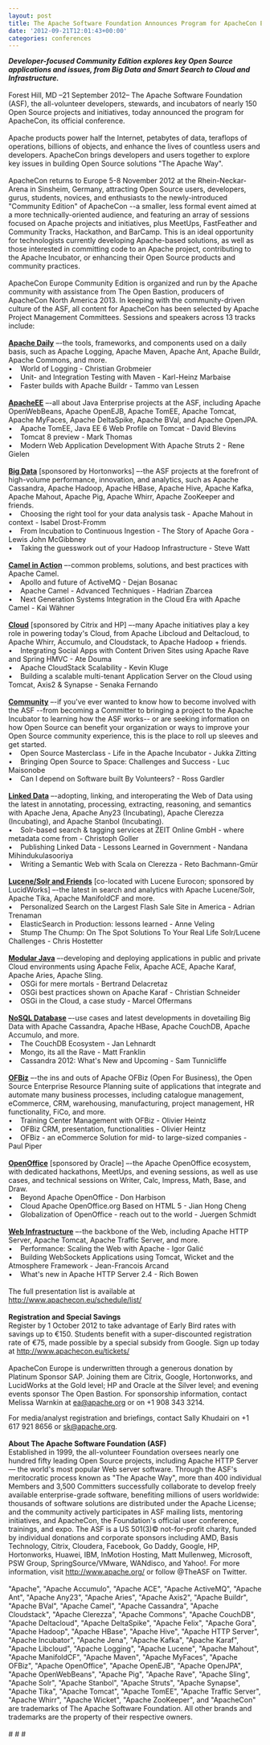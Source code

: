 ```yaml
---
layout: post
title: The Apache Software Foundation Announces Program for ApacheCon Europe
date: '2012-09-21T12:01:43+00:00'
categories: conferences
---
```

<p><i><b>Developer-focused
 Community Edition explores key Open Source applications and issues, 
from Big Data and Smart Search to Cloud and Infrastructure. </b></i><br /><br />Forest
 Hill, MD –21 September 2012– The Apache Software Foundation (ASF), the 
all-volunteer developers, stewards, and incubators of nearly 150 Open 
Source projects and initiatives, today announced the program for 
ApacheCon, its official conference.<br /><br />Apache products power 
half the Internet, petabytes of data, teraflops of operations, billions 
of objects, and enhance the lives of countless users and developers. 
ApacheCon brings developers and users together to explore key issues in 
building Open Source solutions &quot;The Apache Way&quot;.<br /><br />ApacheCon 
returns to Europe 5-8 November 2012 at the Rhein-Neckar-Arena in 
Sinsheim, Germany, attracting Open Source users, developers, 
gurus, students, novices, and enthusiasts to the newly-introduced 
&quot;Community Edition&quot; of ApacheCon --a smaller, less formal event aimed at
 a more technically-oriented audience, and featuring an array of 
sessions focused on Apache projects and initiatives, plus MeetUps, 
FastFeather and Community Tracks, Hackathon, and BarCamp. This is an 
ideal opportunity for technologists currently developing Apache-based 
solutions, as well as those interested in committing code to an Apache 
project, contributing to the Apache Incubator, or enhancing their Open 
Source products and community practices.<br /><br />ApacheCon Europe 
Community Edition is organized and run by the Apache community with 
assistance from The Open Bastion, producers of ApacheCon North America 
2013. In keeping with the community-driven culture of the ASF, all 
content for ApacheCon has been selected by Apache Project Management 
Committees. Sessions and speakers across 13 tracks include:<br /><br /><u><b>Apache
 Daily</b></u> –-the tools, frameworks, and components used on a daily basis, 
such as Apache Logging, Apache Maven, Apache Ant, Apache Buildr, Apache 
Commons, and more.<br />•&nbsp;&nbsp;&nbsp; World of Logging - Christian Grobmeier<br />•&nbsp;&nbsp;&nbsp; Unit- and Integration Testing with Maven - Karl-Heinz Marbaise<br />•&nbsp;&nbsp;&nbsp; Faster builds with Apache Buildr - Tammo van Lessen<br /><br /><u><b>ApacheEE</b></u>
 –-all about Java Enterprise projects at the ASF, including Apache 
OpenWebBeans, Apache OpenEJB, Apache TomEE, Apache Tomcat, Apache 
MyFaces, Apache DeltaSpike, Apache BVal, and Apache OpenJPA.<br />•&nbsp;&nbsp;&nbsp; Apache TomEE, Java EE 6 Web Profile on Tomcat - David Blevins<br />•&nbsp;&nbsp;&nbsp; Tomcat 8 preview - Mark Thomas<br />•&nbsp;&nbsp;&nbsp; Modern Web Application Development With Apache Struts 2 - Rene Gielen<br /><br /><u><b>Big
 Data</b></u> [sponsored by Hortonworks] –-the ASF projects at the forefront of 
high-volume performance, innovation, and analytics, such as Apache 
Cassandra, Apache Hadoop, Apache HBase, Apache Hive, Apache Kafka, 
Apache Mahout, Apache Pig, Apache Whirr, Apache ZooKeeper and friends.<br />•&nbsp;&nbsp;&nbsp; Choosing the right tool for your data analysis task - Apache Mahout in context - Isabel Drost-Fromm<br />•&nbsp;&nbsp;&nbsp; From Incubation to Continuous Ingestion - The Story of Apache Gora - Lewis John McGibbney<br />•&nbsp;&nbsp;&nbsp; Taking the guesswork out of your Hadoop Infrastructure - Steve Watt<br /><br /><u><b>Camel in Action</b></u> –-common problems, solutions, and best practices with Apache Camel.<br />•&nbsp;&nbsp;&nbsp; Apollo and future of ActiveMQ - Dejan Bosanac<br />•&nbsp;&nbsp;&nbsp; Apache Camel - Advanced Techniques - Hadrian Zbarcea<br />•&nbsp;&nbsp;&nbsp; Next Generation Systems Integration in the Cloud Era with Apache Camel - Kai Wähner<br /><br /><u><b>Cloud</b></u>
 [sponsored by Citrix and HP] –-many Apache initiatives play a key role 
in powering today's Cloud, from Apache Libcloud and Deltacloud, to 
Apache Whirr, Accumulo, and Cloudstack, to Apache Hadoop + friends.<br />•&nbsp;&nbsp;&nbsp; Integrating Social Apps with Content Driven Sites using Apache Rave and Spring HMVC - Ate Douma<br />•&nbsp;&nbsp;&nbsp; Apache CloudStack Scalability - Kevin Kluge<br />•&nbsp;&nbsp;&nbsp; Building a scalable multi-tenant Application Server on the Cloud using Tomcat, Axis2 &amp; Synapse - Senaka Fernando<br /><br /><u><b>Community</b></u>
 –-if you've ever wanted to know how to become involved with the ASF 
--from becoming a Committer to bringing a project to the Apache 
Incubator to learning how the ASF works-- or are seeking information on 
how Open Source can benefit your organization or ways to improve your 
Open Source community experience, this is the place to roll up sleeves 
and get started.<br />•&nbsp;&nbsp;&nbsp; Open Source Masterclass - Life in the Apache Incubator - Jukka Zitting<br />•&nbsp;&nbsp;&nbsp; Bringing Open Source to Space: Challenges and Success - Luc Maisonobe<br />•&nbsp;&nbsp;&nbsp; Can I depend on Software built By Volunteers? - Ross Gardler<br /><br /><u><b>Linked
 Data</b></u> –-adopting, linking, and interoperating the Web of Data using the 
latest in annotating, processing, extracting, reasoning, and semantics 
with Apache Jena, Apache Any23 (Incubating), Apache Clerezza 
(Incubating), and Apache Stanbol (Incubating).<br />•&nbsp;&nbsp;&nbsp; Solr-based search &amp; tagging services at ZEIT Online GmbH - where metadata come from - Christoph Goller<br />•&nbsp;&nbsp;&nbsp; Publishing Linked Data - Lessons Learned in Government - Nandana Mihindukulasooriya<br />•&nbsp;&nbsp;&nbsp; Writing a Semantic Web with Scala on Clerezza - Reto Bachmann-Gmür <br /><br /><u><b>Lucene/Solr
 and Friends</b></u> [co-located with Lucene Eurocon; sponsored by LucidWorks] 
–-the latest in search and analytics with Apache Lucene/Solr, Apache 
Tika, Apache ManifoldCF and more.<br />•&nbsp;&nbsp;&nbsp; Personalized Search on the Largest Flash Sale Site in America - Adrian Trenaman<br />•&nbsp;&nbsp;&nbsp; ElasticSearch in Production: lessons learned - Anne Veling<br />•&nbsp;&nbsp;&nbsp; Stump The Chump: On The Spot Solutions To Your Real Life Solr/Lucene Challenges - Chris Hostetter<br /><br /><u><b>Modular
 Java</b></u> –-developing and deploying applications in public and private 
Cloud environments using Apache Felix, Apache ACE, Apache Karaf, Apache 
Aries, Apache Sling.<br />•&nbsp;&nbsp;&nbsp; OSGi for mere mortals - Bertrand Delacretaz<br />•&nbsp;&nbsp;&nbsp; OSGi best practices shown on Apache Karaf - Christian Schneider<br />•&nbsp;&nbsp;&nbsp; OSGi in the Cloud, a case study - Marcel Offermans<br /><br /><u><b>NoSQL
 Database</b></u> –-use cases and latest developments in dovetailing Big Data 
with Apache Cassandra, Apache HBase, Apache CouchDB, Apache Accumulo, 
and more.<br />•&nbsp;&nbsp;&nbsp; The CouchDB Ecosystem - Jan Lehnardt<br />•&nbsp;&nbsp;&nbsp; Mongo, its all the Rave - Matt Franklin<br />•&nbsp;&nbsp;&nbsp; Cassandra 2012: What's New and Upcoming - Sam Tunnicliffe<br /><br /><u><b>OFBiz</b></u>
 –-the ins and outs of Apache OFBiz (Open For Business), the Open Source
 Enterprise Resource Planning suite of applications that integrate and 
automate many business processes, including catalogue management, 
eCommerce, CRM, warehousing, manufacturing, project management, HR 
functionality, FiCo, and more.<br />•&nbsp;&nbsp;&nbsp; Training Center Management with OFBiz - Olivier Heintz<br />•&nbsp;&nbsp;&nbsp; OFBiz CRM, presentation, functionalities - Olivier Heintz<br />•&nbsp;&nbsp;&nbsp; OFBiz - an eCommerce Solution for mid- to large-sized companies - Paul Piper<br /><br /><u><b>OpenOffice</b></u>
 [sponsored by Oracle] –-the Apache OpenOffice ecosystem, with dedicated
 hackathons, MeetUps, and evening sessions, as well as use cases, and 
technical sessions on Writer, Calc, Impress, Math, Base, and Draw.<br />•&nbsp;&nbsp;&nbsp; Beyond Apache OpenOffice - Don Harbison<br />•&nbsp;&nbsp;&nbsp; Cloud Apache OpenOffice.org Based on HTML 5 - Jian Hong Cheng<br />•&nbsp;&nbsp;&nbsp; Globalization of OpenOffice - reach out to the world - Juergen Schmidt<br /><br /><u><b>Web Infrastructure</b></u> –-the backbone of the Web, including Apache HTTP Server, Apache Tomcat, Apache Traffic Server, and more.<br />•&nbsp;&nbsp;&nbsp; Performance: Scaling the Web with Apache - Igor Galić<br />•&nbsp;&nbsp;&nbsp; Building WebSockets Applications using Tomcat, Wicket and the Atmosphere Framework - Jean-Francois Arcand<br />•&nbsp;&nbsp;&nbsp; What's new in Apache HTTP Server 2.4 - Rich Bowen<br /><br />The full presentation list is available at <a href="http://www.apachecon.eu/schedule/list/" target="_blank">http://www.apachecon.eu/schedule/list/</a><br /><br /><b>Registration and Special Savings</b><br />Register
 by 1 October 2012 to take advantage of Early Bird rates with savings up
 to €150. Students benefit with a super-discounted registration rate of 
€75, made possible by a special subsidy from Google. Sign up today at <a href="http://www.apachecon.eu/tickets/" target="_blank">http://www.apachecon.eu/tickets/</a><br /><br />ApacheCon
 Europe is underwritten through a generous donation by Platinum Sponsor 
SAP. Joining them are Citrix, Google, Hortonworks, and LucidWorks at the
 Gold level; HP and Oracle at the Silver level; and evening events 
sponsor The Open Bastion. For sponsorship information, contact Melissa 
Warnkin at <a href="mailto:ea@apache.org">ea@apache.org</a> or on +1 908 343 3214.<br /></p> 
  <p>For media/analyst registration and briefings, contact Sally Khudairi on +1 617 921 8656 or <a href="mailto:sk@apache.org">sk@apache.org</a>.<br /><br /><b>About The Apache Software Foundation (ASF)</b><br />Established
 in 1999, the all-volunteer Foundation oversees nearly one hundred fifty
 leading Open Source projects, including Apache HTTP Server — the 
world's most popular Web server software. Through the ASF's meritocratic
 process known as &quot;The Apache Way&quot;, more than 400 individual Members and
 3,500 Committers successfully collaborate to develop freely available 
enterprise-grade software, benefiting millions of users worldwide: 
thousands of software solutions are distributed under the Apache 
License; and the community actively participates in ASF mailing lists, 
mentoring initiatives, and ApacheCon, the Foundation's official user 
conference, trainings, and expo. The ASF is a US 501(3)© not-for-profit 
charity, funded by individual donations and corporate sponsors including
 AMD, Basis Technology, Citrix, Cloudera, Facebook, Go Daddy, Google, 
HP, Hortonworks, Huawei, IBM, InMotion Hosting, Matt Mullenweg, 
Microsoft, PSW Group, SpringSource/VMware, WANdisco, and Yahoo!. For more information, visit <a href="http://www.apache.org/" target="_blank">http://www.apache.org/</a> or follow @TheASF on Twitter.<br /><br />&quot;Apache&quot;,
 &quot;Apache Accumulo&quot;, &quot;Apache ACE&quot;, &quot;Apache ActiveMQ&quot;, &quot;Apache Ant&quot;, 
&quot;Apache Any23&quot;, &quot;Apache Aries&quot;, &quot;Apache Axis2&quot;, &quot;Apache Buildr&quot;, &quot;Apache
 BVal&quot;, &quot;Apache Camel&quot;, &quot;Apache Cassandra&quot;, &quot;Apache Cloudstack&quot;, &quot;Apache
 Clerezza&quot;, &quot;Apache Commons&quot;, &quot;Apache CouchDB&quot;, &quot;Apache Deltacloud&quot;, 
&quot;Apache DeltaSpike&quot;, &quot;Apache Felix&quot;, &quot;Apache Gora&quot;, &quot;Apache Hadoop&quot;, 
&quot;Apache HBase&quot;, &quot;Apache Hive&quot;, &quot;Apache HTTP Server&quot;, &quot;Apache Incubator&quot;,
 &quot;Apache Jena&quot;, &quot;Apache Kafka&quot;, &quot;Apache Karaf&quot;, &quot;Apache Libcloud&quot;, 
&quot;Apache Logging&quot;, &quot;Apache Lucene&quot;, &quot;Apache Mahout&quot;, &quot;Apache ManifoldCF&quot;,
 &quot;Apache Maven&quot;, &quot;Apache MyFaces&quot;, &quot;Apache OFBiz&quot;, &quot;Apache OpenOffice&quot;, 
&quot;Apache OpenEJB&quot;, &quot;Apache OpenJPA&quot;, &quot;Apache OpenWebBeans&quot;, &quot;Apache Pig&quot;,
 &quot;Apache Rave&quot;, &quot;Apache Sling&quot;, &quot;Apache Solr&quot;, &quot;Apache Stanbol&quot;, &quot;Apache
 Struts&quot;, &quot;Apache Synapse&quot;, &quot;Apache Tika&quot;, &quot;Apache Tomcat&quot;, &quot;Apache 
TomEE&quot;, &quot;Apache Traffic Server&quot;, &quot;Apache Whirr&quot;, &quot;Apache Wicket&quot;, 
&quot;Apache ZooKeeper&quot;, and &quot;ApacheCon&quot; are trademarks of The Apache Software Foundation. All other brands and trademarks are the property of their respective owners.<br /><br /># # # </p>
